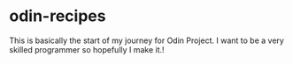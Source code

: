 # odin-recipes
This is basically the start of my journey for Odin Project. I want to be a very skilled programmer so hopefully I make it.!
